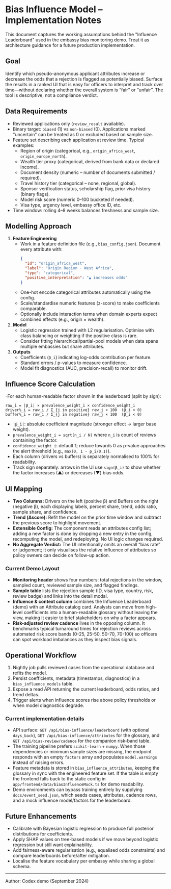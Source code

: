 # Bias Influence Model – Implementation Notes

This document captures the working assumptions behind the "Influence Leaderboard" used in the embassy bias monitoring demo. Treat it as architecture guidance for a future production implementation.

## Goal
Identify which pseudo-anonymous applicant attributes increase or decrease the odds that a rejection is flagged as potentially biased. Surface the results in a ranked UI that is easy for officers to interpret and track over time—without declaring whether the overall system is “fair” or “unfair”. The tool is descriptive, not a compliance verdict.

## Data Requirements
- Reviewed applications only (`review_result` available).
- Binary target: `biased` (1) vs `non-biased` (0). Applications marked "uncertain" can be treated as 0 or excluded based on sample size.
- Feature set describing each application at review time. Typical examples:
  - Region of origin (categorical, e.g., `origin_africa_west`, `origin_europe_north`).
  - Wealth tier proxy (categorical, derived from bank data or declared income).
  - Document density (numeric – number of documents submitted / required).
  - Travel history tier (categorical – none, regional, global).
  - Sponsor verification status, scholarship flag, prior visa history (binary flags).
  - Model risk score (numeric 0–100 bucketed if needed).
  - Visa type, urgency level, embassy office ID, etc.
- Time window: rolling 4–8 weeks balances freshness and sample size.

## Modelling Approach
1. **Feature Engineering**
   - Work in a feature definition file (e.g., `bias_config.json`). Document every attribute with:
     ```json
     {
       "id": "origin_africa_west",
       "label": "Origin Region · West Africa",
       "type": "categorical",
       "positive_interpretation": "▲ increases odds" 
     }
     ```
   - One-hot encode categorical attributes automatically using the config.
   - Scale/standardise numeric features (z-score) to make coefficients comparable.
   - Optionally include interaction terms when domain experts expect combined effects (e.g., origin × wealth).
2. **Model**
   - Logistic regression trained with L2 regularisation. Optimise with class balancing or weighting if the positive class is rare.
   - Consider fitting hierarchical/partial-pool models when data spans multiple embassies but share attributes.
3. **Outputs**
   - Coefficients (`β_i`) indicating log-odds contribution per feature.
   - Standard errors / p-values to measure confidence.
   - Model fit diagnostics (AUC, precision-recall) to monitor drift.

## Influence Score Calculation
-For each human-readable factor shown in the leaderboard (split by sign):
```
raw_i = |β_i| × prevalence_weight_i × confidence_weight_i
driver%_i = raw_i / Σ_{j in positive} raw_j × 100  (β_i > 0)
buffer%_i = raw_i / Σ_{j in negative} raw_j × 100  (β_i < 0)
```
- `|β_i|`: absolute coefficient magnitude (stronger effect → larger base weight).
- `prevalence_weight_i = sqrt(n_i / N)` where `n_i` is count of reviews containing the factor.
- `confidence_weight_i`: default 1; reduce towards 0 as p-value approaches the alert threshold (e.g., `max(0, 1 - p_i/0.1)`).
- Each column (drivers vs buffers) is separately normalised to 100% for readability.
- Track sign separately: arrows in the UI use `sign(β_i)` to show whether the factor increases (▲) or decreases (▼) bias odds.

## UI Mapping
- **Two Columns:** Drivers on the left (positive β) and Buffers on the right (negative β), each displaying labels, percent share, trend, odds ratio, sample share, and confidence.
- **Trend (Δscore):** Refit the model on the prior time window and subtract the previous score to highlight movement.
- **Extensible Config:** The component reads an attributes config list; adding a new factor is done by dropping a new entry in the config, recomputing the model, and redeploying. No UI logic changes required.
- **No Aggregate Verdict:** The UI intentionally omits an overall “bias rate” or judgement; it only visualises the relative influence of attributes so policy owners can decide on follow-up action.

### Current Demo Layout
- **Monitoring header** shows four numbers: total rejections in the window, sampled count, reviewed sample size, and flagged findings.
- **Sample table** lists the rejection sample (ID, visa type, country, risk, review badge) and links into the detail modal.
- **Influence & context column** combines the Influence Leaderboard (demo) with an Attribute catalog card. Analysts can move from high-level coefficients into a human-readable glossary without leaving the view, making it easier to brief stakeholders on why a factor appears.
- **Risk-adjusted review cadence** lives in the opposing column. It benchmarks typical turnaround times for rejection reviews across automated risk score bands (0-25, 25-50, 50-70, 70-100) so officers can spot workload imbalances as they inspect bias signals.

## Operational Workflow
1. Nightly job pulls reviewed cases from the operational database and refits the model.
2. Persist coefficients, metadata (timestamps, diagnostics) in a `bias_influence_models` table.
3. Expose a read API returning the current leaderboard, odds ratios, and trend deltas.
4. Trigger alerts when influence scores rise above policy thresholds or when model diagnostics degrade.

### Current implementation details
- API surface: `GET /api/bias-influence/leaderboard` (with optional `days_back`), `GET /api/bias-influence/attributes` for the glossary, and `GET /api/bias-review/cadence` for the companion risk-band table.
- The training pipeline prefers `scikit-learn` + `numpy`. When those dependencies or minimum sample sizes are missing, the endpoint responds with an empty `factors` array and populates `model.warnings` instead of raising errors.
- Feature metadata is stored in `bias_influence_attributes`, keeping the glossary in sync with the engineered feature set. If the table is empty the frontend falls back to the static config in `app/frontend/data/biasInfluenceMock.ts` for demo readability.
- Demo environments can bypass training entirely by supplying `docs/event_seed.json`, which seeds cases, attributes, cadence rows, and a mock influence model/factors for the leaderboard.

## Future Enhancements
- Calibrate with Bayesian logistic regression to produce full posterior distributions for coefficients.
- Apply SHAP values on tree-based models if we move beyond logistic regression but still want explainability.
- Add fairness-aware regularisation (e.g., equalised odds constraints) and compare leaderboards before/after mitigation.
- Localise the feature vocabulary per embassy while sharing a global schema.

---
Author: Codex demo (September 2024)
